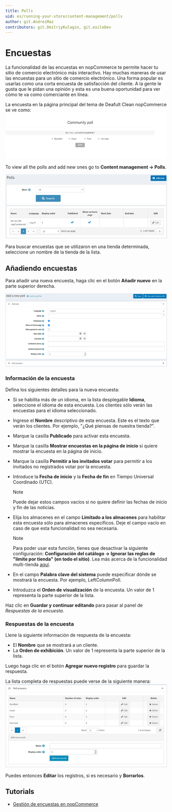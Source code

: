 ```yaml
---
title: Polls
uid: es/running-your-store/content-management/polls
author: git.AndreiMaz
contributors: git.DmitriyKulagin, git.exileDev
---
```


# Encuestas

La funcionalidad de las encuestas en nopCommerce te permite hacer tu sitio de comercio electrónico más interactivo. Hay muchas maneras de usar las encuestas para un sitio de comercio electrónico. Una forma popular es usarlas como una corta encuesta de satisfacción del cliente. A la gente le gusta que le pidan una opinión y esta es una buena oportunidad para ver cómo te va como comerciante en línea.

La encuesta en la página principal del tema de Deafult Clean nopCommerce se ve como:
![Encuesta de la página de inicio](_static/polls/polls_3.png)

To view all the polls and add new ones go to **Content management → Polls**.

![Lista de encuestas](_static/polls/polls_1.png)

Para buscar encuestas que se utilizaron en una tienda determinada, seleccione un nombre de la tienda de la lista.

## Añadiendo encuestas

Para añadir una nueva encuesta, haga clic en el botón **Añadir nuevo** en la parte superior derecha.

![Añadir una nueva encuesta](_static/polls/add-new.jpg)

### Información de la encuesta
Defina los siguientes detalles para la nueva encuesta:
- Si se habilita más de un idioma, en la lista desplegable **Idioma**, seleccione el idioma de esta encuesta. Los clientes sólo verán las encuestas para el idioma seleccionado.
- Ingrese el **Nombre** descriptivo de esta encuesta. Este es el texto que verán los clientes. Por ejemplo, "¿Qué piensas de nuestra tienda?".
- Marque la casilla **Publicado** para activar esta encuesta.
- Marque la casilla **Mostrar encuestas en la página de inicio** si quiere mostrar la encuesta en la página de inicio.
- Marque la casilla **Permitir a los invitados votar** para permitir a los invitados no registrados votar por la encuesta.
- Introduce la **Fecha de inicio** y la **Fecha de fin** en Tiempo Universal Coordinado (UTC).
  > [!NOTE]
  > 
  > Puede dejar estos campos vacíos si no quiere definir las fechas de inicio y fin de las noticias.

- Elija los almacenes en el campo **Limitado a los almacenes** para habilitar esta encuesta sólo para almacenes específicos. Deje el campo vacío en caso de que esta funcionalidad no sea necesaria.
  > [!NOTE]
  >
	> Para poder usar esta función, tienes que desactivar la siguiente configuración: **Configuración del catálogo → Ignorar las reglas de "límite por tienda" (en todo el sitio)**. Lea más acerca de la funcionalidad multi-tienda [aquí](xref:es/getting-started/advanced-configuration/multi-store).

- En el campo **Palabra clave del sistema** puede especificar dónde se mostrará la encuesta. Por ejemplo, LeftColumnPoll.
- Introduzca el **Orden de visualización** de la encuesta. Un valor de 1 representa la parte superior de la lista.

Haz clic en **Guardar y continuar editando** para pasar al panel de *Respuestas de la encuesta*.

### Respuestas de la encuesta

Llene la siguiente información de respuesta de la encuesta:
* El **Nombre** que se mostrará a un cliente.
* La **Orden de exhibición**. Un valor de 1 representa la parte superior de la lista.

Luego haga clic en el botón **Agregar nuevo registro** para guardar la respuesta.

La lista completa de respuestas puede verse de la siguiente manera:
![Respuestas a la encuesta](_static/polls/answers.jpg)

Puedes entonces **Editar** los registros, si es necesario y **Borrarlos**.

## Tutorials

- [Gestión de encuestas en nopCommerce](https://www.youtube.com/watch?v=RJP45cUhuZQ)
